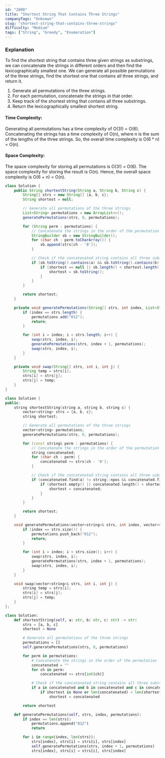 ```yaml
---
id: "2800"
title: "Shortest String That Contains Three Strings"
companyTags: "Unknown"
slug: "shortest-string-that-contains-three-strings"
difficulty: "Medium"
tags: ["String", "Greedy", "Enumeration"]
---
```


### Explanation
To find the shortest string that contains three given strings as substrings, we can concatenate the strings in different orders and then find the lexicographically smallest one. We can generate all possible permutations of the three strings, find the shortest one that contains all three strings, and return it.

1. Generate all permutations of the three strings.
2. For each permutation, concatenate the strings in that order.
3. Keep track of the shortest string that contains all three substrings.
4. Return the lexicographically smallest shortest string.

#### Time Complexity:
Generating all permutations has a time complexity of O(3!) = O(6). Concatenating the strings has a time complexity of O(n), where n is the sum of the lengths of the three strings. So, the overall time complexity is O(6 * n) = O(n).

#### Space Complexity:
The space complexity for storing all permutations is O(3!) = O(6). The space complexity for storing the result is O(n). Hence, the overall space complexity is O(6 + n) = O(n).
```java
class Solution {
    public String shortestString(String a, String b, String c) {
        String[] strs = new String[] {a, b, c};
        String shortest = null;

        // Generate all permutations of the three strings
        List<String> permutations = new ArrayList<>();
        generatePermutations(strs, 0, permutations);

        for (String perm : permutations) {
            // Concatenate the strings in the order of the permutation
            StringBuilder sb = new StringBuilder();
            for (char ch : perm.toCharArray()) {
                sb.append(strs[ch - '0']);
            }

            // Check if the concatenated string contains all three substrings
            if (sb.toString().contains(a) && sb.toString().contains(b) && sb.toString().contains(c)) {
                if (shortest == null || sb.length() < shortest.length() || (sb.length() == shortest.length() && sb.toString().compareTo(shortest) < 0)) {
                    shortest = sb.toString();
                }
            }
        }

        return shortest;
    }

    private void generatePermutations(String[] strs, int index, List<String> permutations) {
        if (index == strs.length) {
            permutations.add("012");
            return;
        }

        for (int i = index; i < strs.length; i++) {
            swap(strs, index, i);
            generatePermutations(strs, index + 1, permutations);
            swap(strs, index, i);
        }
    }

    private void swap(String[] strs, int i, int j) {
        String temp = strs[i];
        strs[i] = strs[j];
        strs[j] = temp;
    }
}
```

```cpp
class Solution {
public:
    string shortestString(string a, string b, string c) {
        vector<string> strs = {a, b, c};
        string shortest;

        // Generate all permutations of the three strings
        vector<string> permutations;
        generatePermutations(strs, 0, permutations);

        for (const string& perm : permutations) {
            // Concatenate the strings in the order of the permutation
            string concatenated;
            for (char ch : perm) {
                concatenated += strs[ch - '0'];
            }

            // Check if the concatenated string contains all three substrings
            if (concatenated.find(a) != string::npos && concatenated.find(b) != string::npos && concatenated.find(c) != string::npos) {
                if (shortest.empty() || concatenated.length() < shortest.length() || (concatenated.length() == shortest.length() && concatenated < shortest)) {
                    shortest = concatenated;
                }
            }
        }

        return shortest;
    }

    void generatePermutations(vector<string>& strs, int index, vector<string>& permutations) {
        if (index == strs.size()) {
            permutations.push_back("012");
            return;
        }

        for (int i = index; i < strs.size(); i++) {
            swap(strs, index, i);
            generatePermutations(strs, index + 1, permutations);
            swap(strs, index, i);
        }
    }

    void swap(vector<string>& strs, int i, int j) {
        string temp = strs[i];
        strs[i] = strs[j];
        strs[j] = temp;
    }
};
```

```python
class Solution:
    def shortestString(self, a: str, b: str, c: str) -> str:
        strs = [a, b, c]
        shortest = None

        # Generate all permutations of the three strings
        permutations = []
        self.generatePermutations(strs, 0, permutations)

        for perm in permutations:
            # Concatenate the strings in the order of the permutation
            concatenated = ""
            for ch in perm:
                concatenated += strs[int(ch)]

            # Check if the concatenated string contains all three substrings
            if a in concatenated and b in concatenated and c in concatenated:
                if shortest is None or len(concatenated) < len(shortest) or (len(concatenated) == len(shortest) and concatenated < shortest):
                    shortest = concatenated

        return shortest

    def generatePermutations(self, strs, index, permutations):
        if index == len(strs):
            permutations.append("012")
            return

        for i in range(index, len(strs)):
            strs[index], strs[i] = strs[i], strs[index]
            self.generatePermutations(strs, index + 1, permutations)
            strs[index], strs[i] = strs[i], strs[index]
```